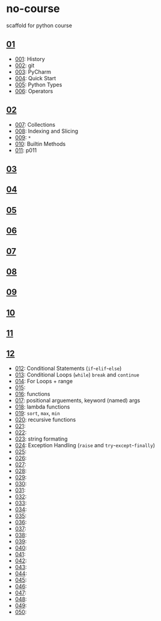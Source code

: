 # no-course
scaffold for python course

## [01](./S01)

* [001](./topics/p001): History
* [002](./topics/p002): git
* [003](./topics/p003): PyCharm
* [004](./topics/p004): Quick Start
* [005](./topics/p005): Python Types
* [006](./topics/p006): Operators

## [02](./S02)

* [007](./topics/p007): Collections
* [008](./topics/p008): Indexing and Slicing
* [009](./topics/p009): `*`
* [010](./topics/p010): Builtin Methods
* [011](./topics/p011): p011

## [03](./S03)

## [04](./S04)

## [05](./S05)

## [06](./S06)

## [07](./S07)

## [08](./S08)

## [09](./S09)

## [10](./S10)

## [11](./S11)

## [12](./S12)


* [012](./topics/p012): Conditional Statements (`if`-`elif`-`else`)
* [013](./topics/p013): Conditional Loops (`while`) `break` and `continue`
* [014](./topics/p014): For Loops + range
* [015](./topics/p015): 
* [016](./topics/p016): functions
* [017](./topics/p017): positional arguements, keyword (named) args
* [018](./topics/p018): lambda functions
* [019](./topics/p019): `sort`, `max`, `min`
* [020](./topics/p020): recursive functions
* [021](./topics/p021): 
* [022](./topics/p022): 
* [023](./topics/p023): string formating
* [024](./topics/p024): Exception Handling (`raise` and `try`-`except`-`finally`)
* [025](./topics/p025): 
* [026](./topics/p026): 
* [027](./topics/p027): 
* [028](./topics/p028): 
* [029](./topics/p029): 
* [030](./topics/p030): 
* [031](./topics/p031): 
* [032](./topics/p032): 
* [033](./topics/p033): 
* [034](./topics/p034): 
* [035](./topics/p035): 
* [036](./topics/p036): 
* [037](./topics/p037): 
* [038](./topics/p038): 
* [039](./topics/p039): 
* [040](./topics/p040): 
* [041](./topics/p041): 
* [042](./topics/p042): 
* [043](./topics/p043): 
* [044](./topics/p044): 
* [045](./topics/p045): 
* [046](./topics/p046): 
* [047](./topics/p047): 
* [048](./topics/p048): 
* [049](./topics/p049): 
* [050](./topics/p050): 